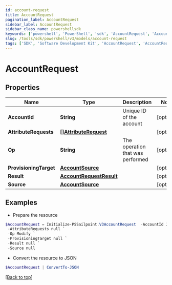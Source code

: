 ```yaml
---
id: account-request
title: AccountRequest
pagination_label: AccountRequest
sidebar_label: AccountRequest
sidebar_class_name: powershellsdk
keywords: ['powershell', 'PowerShell', 'sdk', 'AccountRequest', 'AccountRequest'] 
slug: /tools/sdk/powershell/v3/models/account-request
tags: ['SDK', 'Software Development Kit', 'AccountRequest', 'AccountRequest']
---
```



# AccountRequest

## Properties

Name | Type | Description | Notes
------------ | ------------- | ------------- | -------------
**AccountId** | **String** | Unique ID of the account | [optional] 
**AttributeRequests** | [**[]AttributeRequest**](attribute-request) |  | [optional] 
**Op** | **String** | The operation that was performed | [optional] 
**ProvisioningTarget** | [**AccountSource**](account-source) |  | [optional] 
**Result** | [**AccountRequestResult**](account-request-result) |  | [optional] 
**Source** | [**AccountSource**](account-source) |  | [optional] 

## Examples

- Prepare the resource
```powershell
$AccountRequest = Initialize-PSSailpoint.V3AccountRequest  -AccountId John.Doe `
 -AttributeRequests null `
 -Op Modify `
 -ProvisioningTarget null `
 -Result null `
 -Source null
```

- Convert the resource to JSON
```powershell
$AccountRequest | ConvertTo-JSON
```


[[Back to top]](#) 

